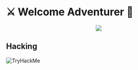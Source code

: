 
# ⚔ Welcome Adventurer 🏹

<p align="center">
  <img src="https://i.imgur.com/dnQhXFR.gif">
</p>

## Hacking
![TryHackMe](https://tryhackme-badges.s3.amazonaws.com/z3k.png)
